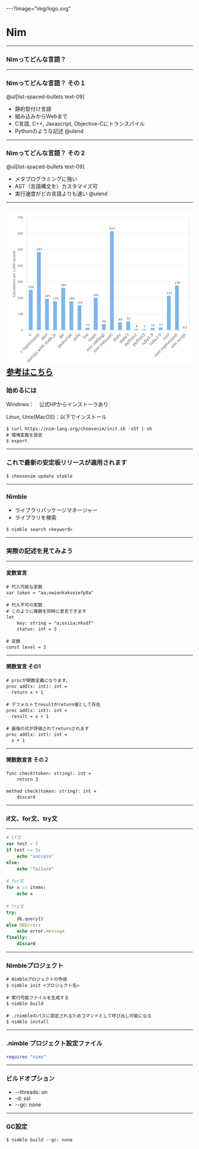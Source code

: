 ---?image="img/logo.svg"

# Nim

---

### Nimってどんな言語？

---

### Nimってどんな言語？ その１
@ul[list-spaced-bullets text-09]
- 静的型付け言語
- 組み込みからWebまで
- C言語, C++, Javascript, Objective-Cにトランスパイル
- Pythonのような記述
@ulend

---

### Nimってどんな言語？ その２
@ul[list-spaced-bullets text-09]
- メタプログラミングに強い
- AST（言語構文を）カスタマイズ可
- 実行速度がどの言語よりも速い
@ulend

---

<img src="img/lang_chart.png" style="width:700px;"></img>
<a href="http://h-miyako.hatenablog.com/entry/2015/01/23/060000">参考はこちら</a>
---

### 始めるには

Windows：　公式HPからインストーラあり

Linux, Unix(MacOS)：以下でインストール


```
$ curl https://nim-lang.org/choosenim/init.sh -sSf | sh
# 環境変数を設定
$ export 
```

---

### これで最新の安定板リリースが適用されます

```
$ choosenim update stable
```
---

### Nimble

- ライブラリパッケージマネージャー
- ライブラリを検索
```
$ nimble search <keyword>

```

---

### 実際の記述を見てみよう

---

#### 変数宣言

```
# 代入可能な変数
var token = "aa;owienkaksoiefp0a"

# 代入不可の変数
# このように複数を同時に宣言できます
let
    key: string = "a;osiia;nksdf"
    status: int = 3

# 定数
const level = 3
```

---

#### 関数宣言 その1


```
# procが関数定義になります。
proc add(x: int): int =
  return x + 1

# デフォルトでresultがreturn値として存在
proc add(x: int): int =
  result = x + 1

# 最後の式が評価されてreturnされます
proc add(x: int): int =
  x + 1
```

---

#### 関数数宣言 その２


```
func check(token: string): int =
    return 3

method check(token: string): int =
    discard
```

---

### if文、for文、try文

---

```nim
# if文
var test = 3
if test == 3:
    echo "success"
else:
    echo "failure"

# for文
for x in items:
    echo x

# try文
try:
    db.query()
else DBError:
    echo error.message
finally:
    discard
```

---

### Nimbleプロジェクト

```
# Nimbleプロジェクトの作成
$ nimble init <プロジェクト名>

# 実行可能ファイルを生成する
$ nimble build

# ./nimbleのパスに設定されるためコマンドとして呼び出し可能になる
$ nimble install
```

---

### .nimble プロジェクト設定ファイル

```nim
requires "nimx"
```
---

### ビルドオプション

- --threads: on
- -d: ssl
- --gc: none

---

###  GC設定

```
$ nimble build --gc: none
```
